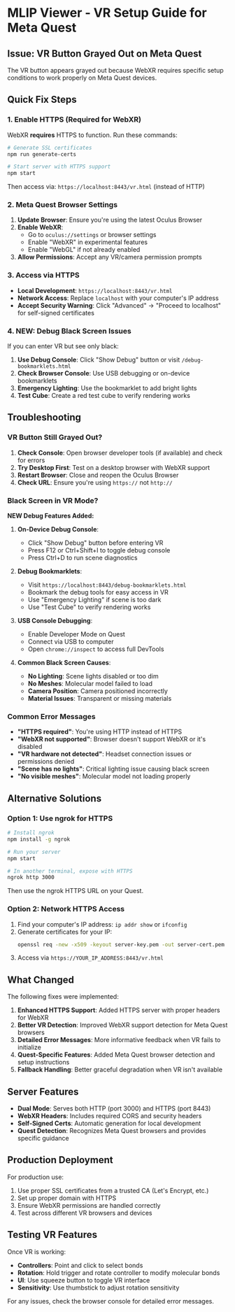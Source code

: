 # MLIP Viewer - VR Setup Guide for Meta Quest

## Issue: VR Button Grayed Out on Meta Quest

The VR button appears grayed out because WebXR requires specific setup conditions to work properly on Meta Quest devices.

## Quick Fix Steps

### 1. Enable HTTPS (Required for WebXR)

WebXR **requires** HTTPS to function. Run these commands:

```bash
# Generate SSL certificates
npm run generate-certs

# Start server with HTTPS support
npm start
```

Then access via: `https://localhost:8443/vr.html` (instead of HTTP)

### 2. Meta Quest Browser Settings

1. **Update Browser**: Ensure you're using the latest Oculus Browser
2. **Enable WebXR**:
   - Go to `oculus://settings` or browser settings
   - Enable "WebXR" in experimental features
   - Enable "WebGL" if not already enabled
3. **Allow Permissions**: Accept any VR/camera permission prompts

### 3. Access via HTTPS

- **Local Development**: `https://localhost:8443/vr.html`
- **Network Access**: Replace `localhost` with your computer's IP address
- **Accept Security Warning**: Click "Advanced" → "Proceed to localhost" for self-signed certificates

### 4. NEW: Debug Black Screen Issues

If you can enter VR but see only black:

1. **Use Debug Console**: Click "Show Debug" button or visit `/debug-bookmarklets.html`
2. **Check Browser Console**: Use USB debugging or on-device bookmarklets
3. **Emergency Lighting**: Use the bookmarklet to add bright lights
4. **Test Cube**: Create a red test cube to verify rendering works

## Troubleshooting

### VR Button Still Grayed Out?

1. **Check Console**: Open browser developer tools (if available) and check for errors
2. **Try Desktop First**: Test on a desktop browser with WebXR support
3. **Restart Browser**: Close and reopen the Oculus Browser
4. **Check URL**: Ensure you're using `https://` not `http://`

### Black Screen in VR Mode?

**NEW Debug Features Added:**

1. **On-Device Debug Console**:
   - Click "Show Debug" button before entering VR
   - Press F12 or Ctrl+Shift+I to toggle debug console
   - Press Ctrl+D to run scene diagnostics

2. **Debug Bookmarklets**:
   - Visit `https://localhost:8443/debug-bookmarklets.html`
   - Bookmark the debug tools for easy access in VR
   - Use "Emergency Lighting" if scene is too dark
   - Use "Test Cube" to verify rendering works

3. **USB Console Debugging**:
   - Enable Developer Mode on Quest
   - Connect via USB to computer
   - Open `chrome://inspect` to access full DevTools

4. **Common Black Screen Causes**:
   - **No Lighting**: Scene lights disabled or too dim
   - **No Meshes**: Molecular model failed to load
   - **Camera Position**: Camera positioned incorrectly
   - **Material Issues**: Transparent or missing materials

### Common Error Messages

- **"HTTPS required"**: You're using HTTP instead of HTTPS
- **"WebXR not supported"**: Browser doesn't support WebXR or it's disabled
- **"VR hardware not detected"**: Headset connection issues or permissions denied
- **"Scene has no lights"**: Critical lighting issue causing black screen
- **"No visible meshes"**: Molecular model not loading properly

## Alternative Solutions

### Option 1: Use ngrok for HTTPS

```bash
# Install ngrok
npm install -g ngrok

# Run your server
npm start

# In another terminal, expose with HTTPS
ngrok http 3000
```

Then use the ngrok HTTPS URL on your Quest.

### Option 2: Network HTTPS Access

1. Find your computer's IP address: `ip addr show` or `ifconfig`
2. Generate certificates for your IP:
   ```bash
   openssl req -new -x509 -keyout server-key.pem -out server-cert.pem -days 365 -nodes -subj "/CN=YOUR_IP_ADDRESS"
   ```
3. Access via `https://YOUR_IP_ADDRESS:8443/vr.html`

## What Changed

The following fixes were implemented:

1. **Enhanced HTTPS Support**: Added HTTPS server with proper headers for WebXR
2. **Better VR Detection**: Improved WebXR support detection for Meta Quest browsers
3. **Detailed Error Messages**: More informative feedback when VR fails to initialize
4. **Quest-Specific Features**: Added Meta Quest browser detection and setup instructions
5. **Fallback Handling**: Better graceful degradation when VR isn't available

## Server Features

- **Dual Mode**: Serves both HTTP (port 3000) and HTTPS (port 8443)
- **WebXR Headers**: Includes required CORS and security headers
- **Self-Signed Certs**: Automatic generation for local development
- **Quest Detection**: Recognizes Meta Quest browsers and provides specific guidance

## Production Deployment

For production use:

1. Use proper SSL certificates from a trusted CA (Let's Encrypt, etc.)
2. Set up proper domain with HTTPS
3. Ensure WebXR permissions are handled correctly
4. Test across different VR browsers and devices

## Testing VR Features

Once VR is working:

- **Controllers**: Point and click to select bonds
- **Rotation**: Hold trigger and rotate controller to modify molecular bonds
- **UI**: Use squeeze button to toggle VR interface
- **Sensitivity**: Use thumbstick to adjust rotation sensitivity

For any issues, check the browser console for detailed error messages.
